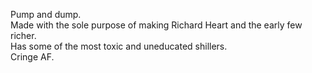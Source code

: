 Pump and dump.<br>
Made with the sole purpose of making Richard Heart and the early few richer.<br>
Has some of the most toxic and uneducated shillers.<br>
Cringe AF.<br>
